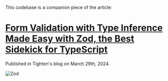 This codebase is a companion piece of the article:

# [Form Validation with Type Inference Made Easy with Zod, the Best Sidekick for TypeScript](https://tighten.com/insights/form-validation-with-type-inference-made-easy-with-zod-the-best-sidekick-for-typescript/)

Published in Tighten's blog on March 29th, 2024.

![Zod](https://tighten.com/assets/images/insights/form-validation-with-type-inference-made-easy-with-zod-the-best-sidekick-for-typescript-feature.jpg)
